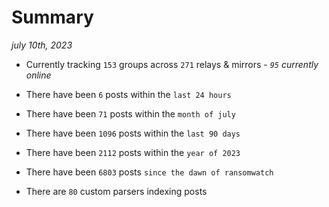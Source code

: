 
# Summary
_july 10th, 2023_

- Currently tracking `153` groups across `271` relays & mirrors - _`95` currently online_

- There have been `6` posts within the `last 24 hours`

- There have been `71` posts within the `month of july`

- There have been `1096` posts within the `last 90 days`

- There have been `2112` posts within the `year of 2023`

- There have been `6803` posts `since the dawn of ransomwatch`

- There are `80` custom parsers indexing posts

